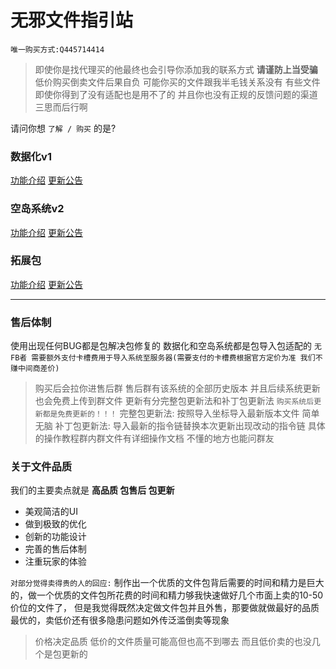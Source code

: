 # 无邪文件指引站
``唯一购买方式:Q445714414``
>即使你是找代理买的他最终也会引导你添加我的联系方式
>**请谨防上当受骗** 
>低价购买倒卖文件后果自负 可能你买的文件跟我半毛钱关系没有 有些文件即使你得到了没有适配也是用不了的 并且你也没有正规的反馈问题的渠道 三思而后行啊

 请问你想 `了解 / 购买` 的是?
### 数据化v1
[功能介绍](https://github.com/Wuxie233/MarkDown/tree/master/%E6%95%B0%E6%8D%AE%E5%8C%96_%E5%8A%9F%E8%83%BD%E4%BB%8B%E7%BB%8D.md)
[更新公告](https://github.com/Wuxie233/MarkDown/tree/master/%E6%95%B0%E6%8D%AE%E5%8C%96_%E6%9B%B4%E6%96%B0%E5%85%AC%E5%91%8A.md)
### 空岛系统v2
[功能介绍](https://github.com/Wuxie233/MarkDown/tree/master/%E7%A9%BA%E5%B2%9B%E7%B3%BB%E7%BB%9F_%E5%8A%9F%E8%83%BD%E4%BB%8B%E7%BB%8D.md)
[更新公告](https://github.com/Wuxie233/MarkDown/tree/master/%E7%A9%BA%E5%B2%9B%E7%B3%BB%E7%BB%9F_%E6%9B%B4%E6%96%B0%E5%85%AC%E5%91%8A.md)
### 拓展包
[功能介绍](https://github.com/Wuxie233/MarkDown/tree/master/%E6%8B%93%E5%B1%95%E5%88%97%E8%A1%A8.md)
[更新公告](https://github.com/Wuxie233/MarkDown/tree/master/%E6%8B%93%E5%B1%95%E5%8C%85_%E6%9B%B4%E6%96%B0%E5%85%AC%E5%91%8A.md)

---

### 售后体制
使用出现任何BUG都是包解决包修复的
数据化和空岛系统都是包导入包适配的
``无FB者 需要额外支付卡槽费用于导入系统至服务器(需要支付的卡槽费根据官方定价为准 我们不赚中间商差价)``
>购买后会拉你进售后群 售后群有该系统的全部历史版本 并且后续系统更新也会免费上传到群文件 更新有分完整包更新法和补丁包更新法
>``购买系统后更新都是免费更新的！！！``
>完整包更新法: 按照导入坐标导入最新版本文件 简单无脑
>补丁包更新法: 导入最新的指令链替换本次更新出现改动的指令链
>具体的操作教程群内群文件有详细操作文档 不懂的地方也能问群友


### 关于文件品质
我们的主要卖点就是 **高品质 包售后 包更新**

* 美观简洁的UI
* 做到极致的优化
* 创新的功能设计
* 完善的售后体制
* 注重玩家的体验

`对部分觉得卖得贵的人的回应:`
制作出一个优质的文件包背后需要的时间和精力是巨大的，做一个优质的文件包所花费的时间和精力够我快速做好几个市面上卖的10-50价位的文件了，
但是我觉得既然决定做文件包并且外售，那要做就做最好的品质最优的，卖低价还有很多隐患问题如外传泛滥倒卖等现象
>价格决定品质 低价的文件质量可能高但也高不到哪去 而且低价卖的也没几个是包更新的
